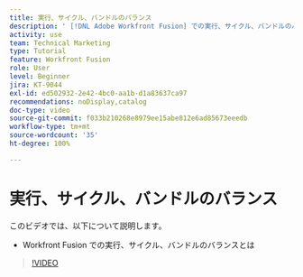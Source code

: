 ```yaml
---
title: 実行、サイクル、バンドルのバランス
description: ' [!DNL Adobe Workfront Fusion] での実行、サイクル、バンドルのバランスを説明します。'
activity: use
team: Technical Marketing
type: Tutorial
feature: Workfront Fusion
role: User
level: Beginner
jira: KT-9044
exl-id: ed502932-2e42-4bc0-aa1b-d1a83637ca97
recommendations: noDisplay,catalog
doc-type: video
source-git-commit: f033b210268e8979ee15abe812e6ad85673eeedb
workflow-type: tm+mt
source-wordcount: '35'
ht-degree: 100%

---
```


# 実行、サイクル、バンドルのバランス

このビデオでは、以下について説明します。

* Workfront Fusion での実行、サイクル、バンドルのバランスとは

>[!VIDEO](https://video.tv.adobe.com/v/335285/?quality=12&learn=on)
